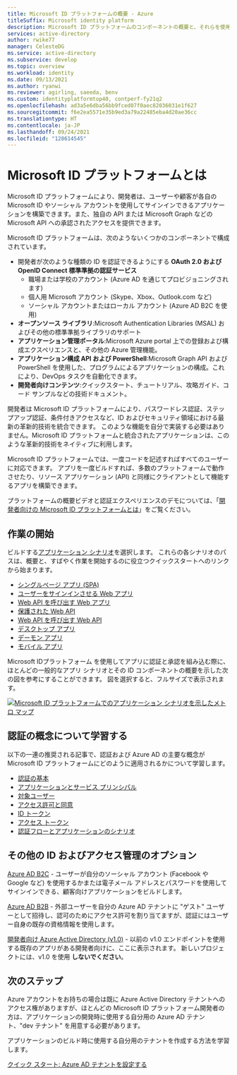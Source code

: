 ```yaml
---
title: Microsoft ID プラットフォームの概要 - Azure
titleSuffix: Microsoft identity platform
description: Microsoft ID プラットフォームのコンポーネントの概要と、それらを使用してアプリケーションに ID およびアクセス管理 (IAM) のサポートを組み込む方法について説明します。
services: active-directory
author: rwike77
manager: CelesteDG
ms.service: active-directory
ms.subservice: develop
ms.topic: overview
ms.workload: identity
ms.date: 09/13/2021
ms.author: ryanwi
ms.reviewer: agirling, saeeda, benv
ms.custom: identityplatformtop40, contperf-fy21q2
ms.openlocfilehash: ad3a5e6dba56bb9fced07f0aec82036031e1f627
ms.sourcegitcommit: f6e2ea5571e35b9ed3a79a22485eba4d20ae36cc
ms.translationtype: HT
ms.contentlocale: ja-JP
ms.lasthandoff: 09/24/2021
ms.locfileid: "128614545"
---
```

# <a name="what-is-the-microsoft-identity-platform"></a>Microsoft ID プラットフォームとは

Microsoft ID プラットフォームにより、開発者は、ユーザーや顧客が各自の Microsoft ID やソーシャル アカウントを使用してサインインできるアプリケーションを構築できます。また、独自の API または Microsoft Graph などの Microsoft API への承認されたアクセスを提供できます。

Microsoft ID プラットフォームは、次のようないくつかのコンポーネントで構成されています。

- 開発者が次のような種類の ID を認証できるようにする **OAuth 2.0 および OpenID Connect 標準準拠の認証サービス**
  - 職場または学校のアカウント (Azure AD を通じてプロビジョニングされます)
  - 個人用 Microsoft アカウント (Skype、Xbox、Outlook.com など)
  - ソーシャル アカウントまたはローカル アカウント (Azure AD B2C を使用)
- **オープンソース ライブラリ**:Microsoft Authentication Libraries (MSAL) およびその他の標準準拠ライブラリのサポート
- **アプリケーション管理ポータル**:Microsoft Azure portal 上での登録および構成エクスペリエンスと、その他の Azure 管理機能。
- **アプリケーション構成 API および PowerShell**:Microsoft Graph API および PowerShell を使用した、プログラムによるアプリケーションの構成。これにより、DevOps タスクを自動化できます。
- **開発者向けコンテンツ**:クイックスタート、チュートリアル、攻略ガイド、コード サンプルなどの技術ドキュメント。

開発者は Microsoft ID プラットフォームにより、パスワードレス認証、ステップアップ認証、条件付きアクセスなど、ID およびセキュリティ領域における最新の革新的技術を統合できます。 このような機能を自分で実装する必要はありません。Microsoft ID プラットフォームと統合されたアプリケーションは、このような革新的技術をネイティブに利用します。

Microsoft ID プラットフォームでは、一度コードを記述すればすべてのユーザーに対応できます。 アプリを一度ビルドすれば、多数のプラットフォームで動作させたり、リソース アプリケーション (API) と同様にクライアントとして機能するアプリを構築できます。

プラットフォームの概要ビデオと認証エクスペリエンスのデモについては、「[開発者向けの Microsoft ID プラットフォームとは](https://youtu.be/uDU1QTSw7Ps)」をご覧ください。

## <a name="getting-started"></a>作業の開始

ビルドする[アプリケーション シナリオ](authentication-flows-app-scenarios.md)を選択します。 これらの各シナリオのパスは、概要と、すばやく作業を開始するのに役立つクイックスタートへのリンクから始まります。

- [シングルページ アプリ (SPA)](scenario-spa-overview.md)
- [ユーザーをサインインさせる Web アプリ](scenario-web-app-sign-user-overview.md)
- [Web API を呼び出す Web アプリ](scenario-web-app-call-api-overview.md)
- [保護された Web API](scenario-protected-web-api-overview.md)
- [Web API を呼び出す Web API](scenario-web-api-call-api-overview.md)
- [デスクトップ アプリ](scenario-desktop-overview.md)
- [デーモン アプリ](scenario-daemon-overview.md)
- [モバイル アプリ](scenario-mobile-overview.md)

Microsoft IDプラットフォーム を使用してアプリに認証と承認を組み込む際に、ほとんどの一般的なアプリ シナリオとその ID コンポーネントの概要を示した次の図を参考にすることができます。 図を選択すると、フルサイズで表示されます。

[![Microsoft ID プラットフォームでのアプリケーション シナリオを示したメトロ マップ](./media/v2-overview/application-scenarios-identity-platform.png)](./media/v2-overview/application-scenarios-identity-platform.svg#lightbox)

## <a name="learn-authentication-concepts"></a>認証の概念について学習する

以下の一連の推奨される記事で、認証および Azure AD の主要な概念が Microsoft ID プラットフォームにどのように適用されるかについて学習します。

- [認証の基本](./authentication-vs-authorization.md)
- [アプリケーションとサービス プリンシパル](app-objects-and-service-principals.md)
- [対象ユーザー](v2-supported-account-types.md)
- [アクセス許可と同意](v2-permissions-and-consent.md)
- [ID トークン](id-tokens.md)
- [アクセス トークン](access-tokens.md)
- [認証フローとアプリケーションのシナリオ](authentication-flows-app-scenarios.md)

## <a name="more-identity-and-access-management-options"></a>その他の ID およびアクセス管理のオプション

[Azure AD B2C](../../active-directory-b2c/overview.md) - ユーザーが自分のソーシャル アカウント (Facebook や Google など) を使用するかまたは電子メール アドレスとパスワードを使用してサインインできる、顧客向けアプリケーションをビルドします。

[Azure AD B2B](../external-identities/what-is-b2b.md) - 外部ユーザーを自分の Azure AD テナントに "ゲスト" ユーザーとして招待し、認可のためにアクセス許可を割り当てますが、認証にはユーザー自身の既存の資格情報を使用します。

[開発者向け Azure Active Directory (v1.0)](../azuread-dev/v1-overview.md) - 以前の v1.0 エンドポイントを使用する既存のアプリがある開発者向けに、ここに表示されます。 新しいプロジェクトには、v1.0 を使用 **しないでください**。

## <a name="next-steps"></a>次のステップ

Azure アカウントをお持ちの場合は既に Azure Active Directory テナントへのアクセス権がありますが、ほとんどの Microsoft ID プラットフォーム開発者の方は、アプリケーションの開発時に使用する自分用の Azure AD テナント、"dev テナント" を用意する必要があります。

アプリケーションのビルド時に使用する自分用のテナントを作成する方法を学習します。

[クイック スタート: Azure AD テナントを設定する](quickstart-create-new-tenant.md)
